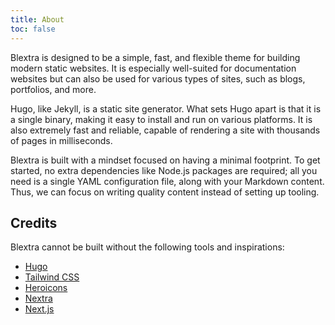 ```yaml
---
title: About
toc: false
---
```


Blextra is designed to be a simple, fast, and flexible theme for building modern static websites. It is especially well-suited for documentation websites but can also be used for various types of sites, such as blogs, portfolios, and more.

Hugo, like Jekyll, is a static site generator. What sets Hugo apart is that it is a single binary, making it easy to install and run on various platforms. It is also extremely fast and reliable, capable of rendering a site with thousands of pages in milliseconds.

Blextra is built with a mindset focused on having a minimal footprint. To get started, no extra dependencies like Node.js packages are required; all you need is a single YAML configuration file, along with your Markdown content. Thus, we can focus on writing quality content instead of setting up tooling.

## Credits

Blextra cannot be built without the following tools and inspirations:

- [Hugo](https://gohugo.io/)
- [Tailwind CSS](https://tailwindcss.com/)
- [Heroicons](https://heroicons.com/)
- [Nextra](https://nextra.vercel.app/)
- [Next.js](https://nextjs.org/)
